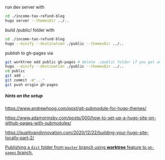 run dev server with 

```bash
cd ./income-tax-refund-blog
hugo server --themesDir ../..
```


build /public/ folder with

```bash
cd ./income-tax-refund-blog
hugo --minify --destination ./public --themesDir ../..
```

publish to gh-pages via

```bash
git worktree add public gh-pages # delete ./public folder if you get an error message and build again before commiting 
hugo --minify --destination ./public --themesDir ../..
cd public
git add .
git commit -m"..."
git push origin gh-pages
```

##### hints on the setup

https://www.andrewhoog.com/post/git-submodule-for-hugo-themes/

https://www.adamormsby.com/posts/000/how-to-set-up-a-hugo-site-on-github-pages-with-submodules/

https://qualityandinnovation.com/2020/12/22/building-your-hugo-site-locally-part-2/

[Publishing a `dist` folder from `master` branch using **worktree** feature to `gh-pages` branch.](https://gist.github.com/lajlev/4b1d0207f87d0a8e9cf20fc78a6fd60a)